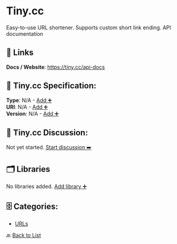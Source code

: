# Tiny.cc

Easy-to-use URL shortener. Supports custom short link ending. API documentation

##  🔗 Links
**Docs / Website**: https://tiny.cc/api-docs

## 🧬 Tiny.cc Specification:
**Type**: N/A - [Add ➕](https://github.com/apis-list/apis-list/edit/main/apis.yaml#L19465)  
**URI**: N/A - [Add ➕](https://github.com/apis-list/apis-list/edit/main/apis.yaml#L19465)  
**Version**: N/A - [Add ➕](https://github.com/apis-list/apis-list/edit/main/apis.yaml#L19465)

## 💬 Tiny.cc Discussion:
Not yet started. [Start discussion ➡️](https://github.com/apis-list/apis-list/discussions/new)

## 🗂️ Libraries

No libraries added. [Add library ➕](https://github.com/apis-list/apis-list/edit/main/apis.yaml#L19465)    


## 🗄️ Categories:
- [URLs](https://github.com/apis-list/apis-list#urls-)

🔙  [Back to List](https://github.com/apis-list/apis-list)
